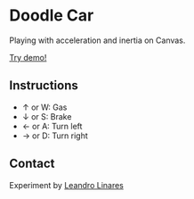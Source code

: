 # Doodle Car
Playing with acceleration and inertia on Canvas.

[Try demo!](https://www.lean8086.com/labs/doodle-car/)

## Instructions
* ↑ or W: Gas
* ↓ or S: Brake
* ← or A: Turn left
* → or D: Turn right

## Contact
Experiment by [Leandro Linares](https://www.lean8086.com/)
